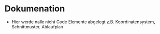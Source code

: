 # Dokumenation

- Hier werde nalle nicht Code Elemente abgelegt z.B. Koordinatensystem, Schnittmuster, Ablaufplan
